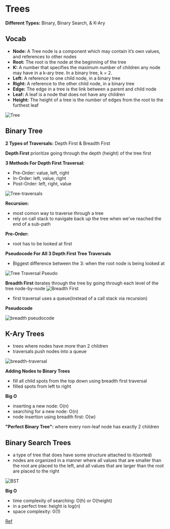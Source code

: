 # Trees

**Different Types:** Binary, Binary Search, & K-Ary

## Vocab
- **Node:** A Tree node is a component which may contain it’s own values, and references to other nodes
- **Root:** The root is the node at the beginning of the tree
- **K:** A number that specifies the maximum number of children any node may have in a k-ary tree. In a binary tree, k = 2.
- **Left:** A reference to one child node, in a binary tree
- **Right:** A reference to the other child node, in a binary tree
- **Edge:** The edge in a tree is the link between a parent and child node
- **Leaf:** A leaf is a node that does not have any children
- **Height:** The height of a tree is the number of edges from the root to the furthest leaf


![Tree](tree.png)
## Binary Tree


**2 Types of Traversals:** Depth First & Breadth First

**Depth First**
 prioritize going through the depth (height) of the tree first


 **3 Methods For Depth First Traversal:**
 - Pre-Order: value, left, right
 - In-Order: left, value, right
 - Post-Order: left, right, value

![Tree-traversals](tree-traversals.png)

**Recursion:** 
- most comon way to traverse through a tree
- rely on call stack to navigate back up the tree when we've reached the end of a sub-path

**Pre-Order:** 
- root has to be looked at first

**Pseudocode For All 3 Depth First Tree Traversals**
- Biggest difference between the 3: when the root node is being looked at

![Tree Traversal Pseudo](tree-traversal-pseudocode.png)



**Breadth First**
iterates through the tree by going through each level of the tree node-by-node
![Breadth First](breadth-first.png)

- first traversal uses a queue(instead of a call stack via recursion)

**Pseudocode**

![breadth pseudocode](breadth-pseudocode.png)

## K-Ary Trees

- trees where nodes have more than 2 children
- traversals push nodes into a queue

![breadth-traversal](breadth-traversal.png)


**Adding Nodes to Binary Trees**
- fill all child spots from the top down using breadth first traversal
- filled spots from left to right

**Big O**
- inserting a new node: O(n)
- searching for a new node: O(n)
- node insertion using breadth first: O(w)

**"Perfect Binary Tree":**
where every non-leaf node has exactly 2 children

## Binary Search Trees
- a type of tree that does have some structure attached to it(sorted)
- nodes are organized in a manner where all values that are smaller than the root are placed to the left, and all values that are larger than the root are placed to the right

![BST](bst.png)

**Big O**
- time complexity of searching: O(h) or O(height)
- in a perfect tree: height is log(n)
- space complexity: 0(1)
























[Ref](https://codefellows.github.io/common_curriculum/data_structures_and_algorithms/Code_401/class-15/resources/Trees.html)

